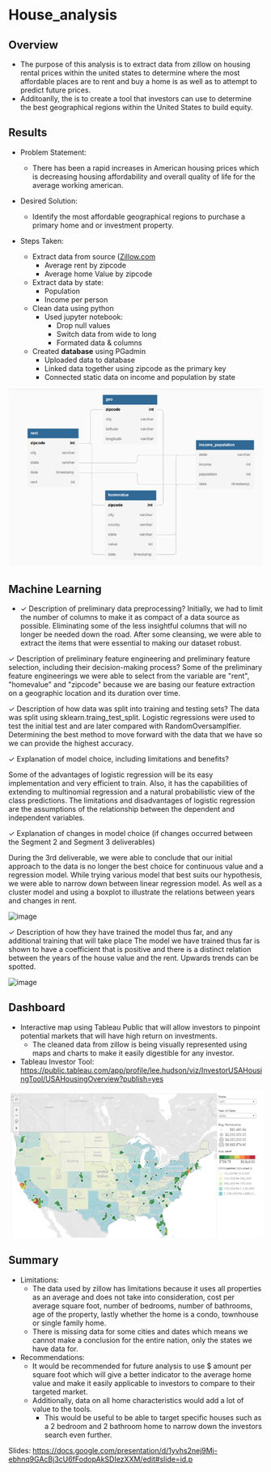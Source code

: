 # House_analysis


## Overview
* The purpose of this analysis is to extract data from zillow on housing rental prices within the united states to determine where the most affordable places are to rent and buy a home is as well as to attempt to predict future prices.
* Additoanlly, the is to create a tool that investors can use to determine the best geographical regions within the United States to build equity.

## Results

* Problem Statement:
    * There has been a rapid increases in American housing prices which is decreasing housing affordability and overall quality of life for the average working american. 
    
* Desired Solution:
    * Identify the most affordable geographical regions to purchase a primary home and or investment property.
    
* Steps Taken: 
    * Extract data from source ([Zillow.com](https://www.zillow.com/research/data/)
        * Average rent by zipcode
        * Average home Value by zipcode
    * Extract data by state:
        * Population
        * Income per person
    * Clean data using python
        * Used jupyter notebook:
           * Drop null values
           * Switch data from wide to long
           * Formated data & columns
    * Created **database** using PGadmin
       * Uploaded data to database
       * Linked data together using zipcode as the primary key
       * Connected static data on income and population by state

![goals](https://github.com/Leehudson514/House_analysis/blob/main/Resources/photos/database.png)

## Machine Learning  
* ✓ Description of preliminary data preprocessing?
Initially, we had to limit the number of columns to make it as compact of a data source as possible. Eliminating some of the less insightful columns that will no longer be needed down the road. After some cleansing, we were able to extract the items that were essential to making our dataset robust. 


✓ Description of preliminary feature engineering and preliminary feature selection, including their decision-making process?
Some of the preliminary feature engineerings we were able to select from the variable are "rent", "homevalue" and "zipcode" because we are basing our feature extraction on a geographic location and its duration over time.


✓ Description of how data was split into training and testing sets?
The data was split using sklearn.traing_test_split. Logistic regressions were used to test the initial test and are later compared with RandomOversamplfier. Determining the best method to move forward with the data that we have so we can provide the highest accuracy. 


✓ Explanation of model choice, including limitations and benefits?

Some of the advantages of logistic regression will be its easy implementation and very efficient to train. Also, it has the capabilities of extending to multinomial regression and a natural probabilistic view of the class predictions.
The limitations and disadvantages of logistic regression are the assumptions of the relationship between the dependent and independent variables.

✓ Explanation of changes in model choice (if changes occurred between the Segment 2 and Segment 3 deliverables)

During the 3rd deliverable, we were able to conclude that our initial approach to the data is no longer the best choice for continuous value and a regression model. While trying various model that best suits our hypothesis, we were able to narrow down between linear regression model. As well as a cluster model and using a boxplot to illustrate the relations between years and changes in rent.

<img width="545" alt="image" src="https://user-images.githubusercontent.com/92479644/171791441-37ce5926-9565-404c-8901-f07f95aab6b3.png">

✓ Description of how they have trained the model thus far, and any additional training that will take place
The model we have trained thus far is shown to have a coefficient that is positive and there is a distinct relation between the years of the house value and the rent. Upwards trends can be spotted.

<img width="505" alt="image" src="https://user-images.githubusercontent.com/92479644/172035169-ee4c4179-f5b3-4328-91cc-3ff4d34fc632.png">


## Dashboard
* Interactive map using Tableau Public that will allow investors to pinpoint potential markets that will have high return on investments.
    * The cleaned data from zillow is being visually represented using maps and charts to make it easily digestible for any investor.
* Tableau Investor Tool: https://public.tableau.com/app/profile/lee.hudson/viz/InvestorUSAHousingTool/USAHousingOverview?publish=yes

![goals](https://github.com/Leehudson514/House_analysis/blob/main/Resources/photos/map.png)

## Summary
* Limitations:
    * The data used by zillow has limitations because it uses all properties as an average and does not take into consideration, cost per average square foot, number of bedrooms, number of bathrooms, age of the property, lastly whether the home is a condo, townhouse or single family home.
    * There is missing data for some cities and dates which means we cannot make a conclusion for the entire nation, only the states we have data for.
* Recommendations:
    * It would be recommended for future analysis to use $ amount per square foot which will give a better indicator to the average home value and make it easily applicable to investors to compare to their targeted market.
    * Additionally, data on all home characteristics would add a lot of value to the tools.
        *  This would be useful to be able to target specific houses such as a 2 bedroom and 2 bathroom home to narrow down the investors search even further.

Slides: https://docs.google.com/presentation/d/1yvhs2nej9Mj-ebhnq9GAcBj3cU6fFodopAkSDIezXXM/edit#slide=id.p



